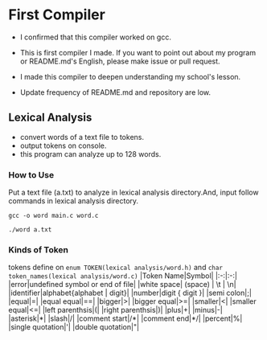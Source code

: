 # First Compiler
- I confirmed that this compiler worked on gcc.
- This is first compiler I made. If you want to point out about my program or README.md's English, please make issue or pull request.

- I made this compiler to deepen understanding my school's lesson.
- Update frequency of README.md and repository are low.

## Lexical Analysis
- convert words of a text file to tokens.
- output tokens on console.
- this program can analyze up to 128 words.

### How to Use
Put a text file (a.txt) to analyze in lexical analysis directory.And, input follow commands in lexical analysis directory.

```gcc -o word main.c word.c```

```./word a.txt```

### Kinds of Token
tokens define on `enum TOKEN(lexical analysis/word.h)` and `char token_names(lexical analysis/word.c)`
|Token Name|Symbol|
|:-:|:-:|
|error|undefined symbol or end of file|
|white space| (space) \| \t \| \n|
|identifier|alphabet{alphabet \| digit}|
|number|digit { digit }|
|semi colon|;|
|equal|=|
|equal equal|==|
|bigger|>|
|bigger equal|>=|
|smaller|<|
|smaller equal|<=|
|left parenthsis|(|
|right parenthsis|)|
|plus|+|
|minus|-|
|asterisk|\*|
|slash|/|
|comment start|/\*|
|comment end|\*/|
|percent|%|
|single quotation|'|
|double quotation|"|
